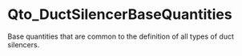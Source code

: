 # Qto_DuctSilencerBaseQuantities

Base quantities that are common to the definition of all types of duct silencers.
<!-- end of short definition -->

